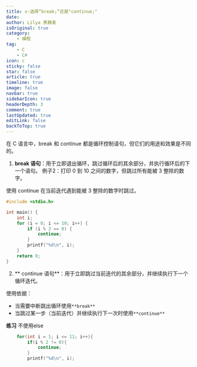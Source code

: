 ```yaml
---
title: x-选择“break;”还是"continue;"
date: 
author: Lilya 黑静美
isOriginal: true
category: 
    - 编程
tag:
    - C
    - C#
icon: c
sticky: false
star: false
article: true
timeline: true
image: false
navbar: true
sidebarIcon: true
headerDepth: 3
comment: true
lastUpdated: true
editLink: false
backToTop: true
---
```


在 C 语言中，break 和 continue 都是循环控制语句，但它们的用途和效果是不同的。

1.  **break 语句**：用于立即退出循环，跳过循环后的其余部分，并执行循环后的下一个语句。 例子2：打印 0 到 10 之间的数字，但跳过所有能被 3 整除的数字。

使用 continue 在当前迭代遇到能被 3 整除的数字时跳过。

```c
#include <stdio.h>

int main() {
    int i;
    for (i = 0; i <= 10; i++) {
        if (i % 3 == 0) {
            continue;
        }
        printf("%d\n", i);
    }
    return 0;
}
```

2. ** continue 语句**：用于立即跳过当前迭代的其余部分，并继续执行下一个循环迭代。 

使用依据：

- 当需要中断跳出循环使用`**break**`
- 当跳过某一步（当前迭代）并继续执行下一次时使用`**continue**`



**练习**
不使用else 

```c
    for(int i = 1; i <= 11; i++){
        if(i % 2 != 0){
            continue;
        }
        printf("%d\n", i);
```



